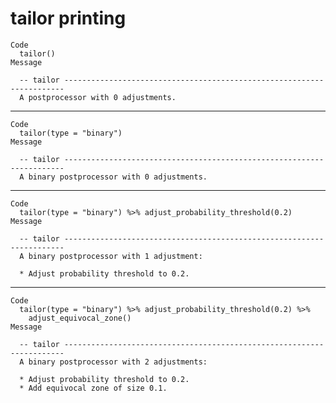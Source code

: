 # tailor printing

    Code
      tailor()
    Message
      
      -- tailor ----------------------------------------------------------------------
      A postprocessor with 0 adjustments.

---

    Code
      tailor(type = "binary")
    Message
      
      -- tailor ----------------------------------------------------------------------
      A binary postprocessor with 0 adjustments.

---

    Code
      tailor(type = "binary") %>% adjust_probability_threshold(0.2)
    Message
      
      -- tailor ----------------------------------------------------------------------
      A binary postprocessor with 1 adjustment:
      
      * Adjust probability threshold to 0.2.

---

    Code
      tailor(type = "binary") %>% adjust_probability_threshold(0.2) %>%
        adjust_equivocal_zone()
    Message
      
      -- tailor ----------------------------------------------------------------------
      A binary postprocessor with 2 adjustments:
      
      * Adjust probability threshold to 0.2.
      * Add equivocal zone of size 0.1.

